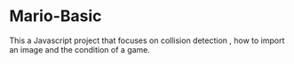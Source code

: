 # Mario-Basic
This a Javascript project that focuses on collision detection , how to import an image and the condition of a game.
